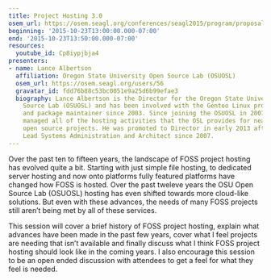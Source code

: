 ```yaml
---
title: Project Hosting 3.0
osem_url: https://osem.seagl.org/conferences/seagl2015/program/proposals/39
beginning: '2015-10-23T13:00:00.000-07:00'
end: '2015-10-23T13:50:00.000-07:00'
resources:
  youtube_id: Cp8iypjbja4
presenters:
- name: Lance Albertson
  affiliation: Oregon State University Open Source Lab (OSUOSL)
  osem_url: https://osem.seagl.org/users/56
  gravatar_id: fdd76b88c53bc0051e9a25d6b99efae3
  biography: Lance Albertson is the Director for the Oregon State University Open
    Source Lab (OSUOSL) and has been involved with the Gentoo Linux project as a developer
    and package maintainer since 2003. Since joining the OSUOSL in 2007, Lance has
    managed all of the hosting activities that the OSL provides for nearly 160 high-profile
    open source projects. He was promoted to Director in early 2013 after being the
    Lead Systems Administration and Architect since 2007.
---
```


Over the past ten to fifteen years, the landscape of FOSS project hosting has evolved quite a bit. Starting with just simple file hosting, to dedicated server hosting and now onto platforms fully featured platforms have changed how FOSS is hosted. Over the past tweleve years the OSU Open Source Lab (OSUOSL) hosting has even shifted towards more cloud-like solutions. But even with these advances, the needs of many FOSS projects still aren’t being met by all of these services.

This session will cover a brief history of FOSS project hosting, explain what advances have been made in the past few years, cover what I feel projects are needing that isn’t available and finally discuss what I think FOSS project hosting should look like in the coming years. I also encourage this session to be an open ended discussion with attendees to get a feel for what they feel is needed.

